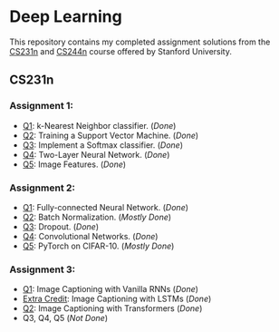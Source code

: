 # Deep Learning
 
This repository contains my completed assignment solutions from the [CS231n](http://cs231n.stanford.edu/) and [CS244n](http://web.stanford.edu/class/cs224n/) course offered by Stanford University.

## CS231n
### Assignment 1:
- [Q1](https://github.com/parmarkrish/Deep-Learning/tree/main/CS231n/assignment1/knn.ipynb): k-Nearest Neighbor classifier. (_Done_)
- [Q2](https://github.com/parmarkrish/Deep-Learning/tree/main/CS231n/assignment1/svm.ipynb): Training a Support Vector Machine. (_Done_)
- [Q3](https://github.com/parmarkrish/Deep-Learning/tree/main/CS231n/assignment1/softmax.ipynb): Implement a Softmax classifier. (_Done_)
- [Q4](https://github.com/parmarkrish/Deep-Learning/tree/main/CS231n/assignment1/two_layer_net.ipynb): Two-Layer Neural Network. (_Done_)
- [Q5](https://github.com/parmarkrish/Deep-Learning/tree/main/CS231n/assignment1/features.ipynb): Image Features. (_Done_)

### Assignment 2:
- [Q1](https://github.com/parmarkrish/Deep-Learning/tree/main/CS231n/assignment2/FullyConnectedNets.ipynb): Fully-connected Neural Network. (_Done_)
- [Q2](https://github.com/parmarkrish/Deep-Learning/tree/main/CS231n/assignment2/BatchNormalization.ipynb): Batch Normalization. (_Mostly Done_)
- [Q3](https://github.com/parmarkrish/Deep-Learning/tree/main/CS231n/assignment2/Dropout.ipynb): Dropout. (_Done_)
- [Q4](https://github.com/parmarkrish/Deep-Learning/tree/main/CS231n/assignment2/ConvolutionalNetworks.ipynb): Convolutional Networks. (_Done_)
- [Q5](https://github.com/parmarkrish/Deep-Learning/tree/main/CS231n/assignment2/PyTorch.ipynb): PyTorch on CIFAR-10. (_Mostly Done_)

### Assignment 3:
- [Q1](https://github.com/parmarkrish/Deep-Learning/tree/main/CS231n/assignment3/RNN_Captioning.ipynb): Image Captioning with Vanilla RNNs (_Done_)
- [Extra Credit](https://github.com/parmarkrish/Deep-Learning/tree/main/CS231n/assignment3/LSTM_Captioning.ipynb): Image Captioning with LSTMs (_Done_)
- [Q2](https://github.com/parmarkrish/Deep-Learning/tree/main/CS231n/assignment3/Transformer_Captioning.ipynb): Image Captioning with Transformers (_Done_)
- Q3, Q4, Q5 (_Not Done_)
